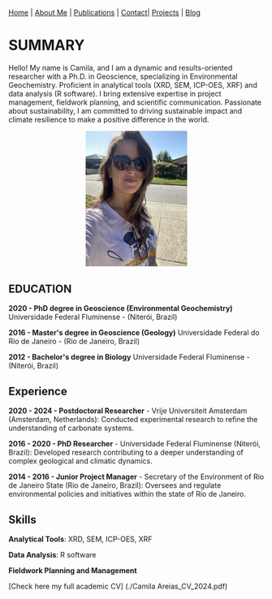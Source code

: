[Home](./index.md) | [About Me](./about.md) | [Publications](./Publications.md) | [Contact](./contact.md)| [Projects](./projects.md) | [Blog](./blog.md)

# SUMMARY

Hello!
My name is Camila, and I am a dynamic and results-oriented researcher with a Ph.D. in Geoscience, specializing in Environmental Geochemistry. Proficient in analytical tools (XRD, SEM, ICP-OES, XRF) and data analysis (R software). I bring extensive expertise in project management, fieldwork planning, and scientific communication. Passionate about sustainability, I am committed to driving sustainable impact and climate resilience to make a positive difference in the world.

<div style="text-align: center;">
  <img src="IMG_4007.jpeg" alt="Myself" width="200">
</div>

## EDUCATION

**2020 - PhD degree in Geoscience (Environmental Geochemistry)**
Universidade Federal Fluminense -
(Niterói, Brazil)

**2016 - Master's degree in Geoscience (Geology)**
Universidade Federal do Rio de Janeiro -
(Rio de Janeiro, Brazil)

**2012 - Bachelor's degree in Biology**
Universidade Federal Fluminense -
(Niterói, Brazil)

## Experience

**2020 - 2024 - Postdoctoral Researcher** - 
<span class="light-blue">Vrije Universiteit Amsterdam</span> (Amsterdam, Netherlands):
Conducted experimental research to refine the understanding of carbonate systems.

**2016 - 2020 - PhD Researcher** -
<span class="light-blue">Universidade Federal Fluminense</span> (Niterói, Brazil):
Developed research contributing to a deeper understanding of complex geological and climatic dynamics.

**2014 - 2016 - Junior Project Manager** -
<span class="light-blue">Secretary of the Environment of Rio de Janeiro State</span> (Rio de Janeiro, Brazil):
Oversees and regulate environmental policies and initiatives within the state of Rio de Janeiro.

## Skills 

**Analytical Tools**: XRD, SEM, ICP-OES, XRF

**Data Analysis**: R software

**Fieldwork Planning and Management**

[Check here my full academic CV] (./Camila Areias_CV_2024.pdf)


